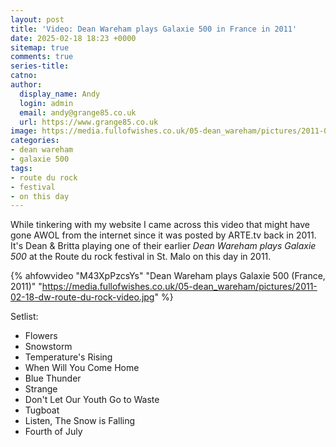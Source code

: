 ```yaml
---
layout: post
title: 'Video: Dean Wareham plays Galaxie 500 in France in 2011'
date: 2025-02-18 18:23 +0000
sitemap: true
comments: true
series-title:
catno:
author:
  display_name: Andy
  login: admin
  email: andy@grange85.co.uk
  url: https://www.grange85.co.uk
image: https://media.fullofwishes.co.uk/05-dean_wareham/pictures/2011-02-18-dw-route-du-rock-video.jpg
categories:
- dean wareham
- galaxie 500
tags:
- route du rock
- festival
- on this day
---
```

While tinkering with my website I came across this video that might have gone AWOL from the internet since it was posted by ARTE.tv back in 2011. It's Dean & Britta playing one of their earlier _Dean Wareham plays Galaxie 500_ at the Route du rock festival in St. Malo on this day in 2011.

{% ahfowvideo "M43XpPzcsYs" "Dean Wareham plays Galaxie 500 (France, 2011)" "https://media.fullofwishes.co.uk/05-dean_wareham/pictures/2011-02-18-dw-route-du-rock-video.jpg" %}

Setlist:
 - Flowers
 - Snowstorm
 - Temperature's Rising
 - When Will You Come Home
 - Blue Thunder
 - Strange
 - Don't Let Our Youth Go to Waste
 - Tugboat
 - Listen, The Snow is Falling
 - Fourth of July 
